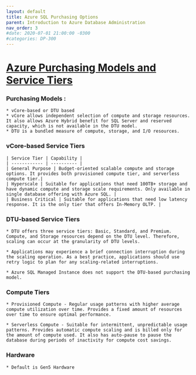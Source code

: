 ```yaml
---
layout: default
title: Azure SQL Purchasing Options
parent: Introduction to Azure Database Administration
nav_order: 3
#date: 2020-07-01 21:00:00 -0300
#categories: DP-300
---
```


# [Azure Purchasing Models and Service Tiers](#tab/azure-sql-purchasing-options) 

### Purchasing Models : 

    * vCore-based or DTU based
    * vCore allows independent selection of compute and storage resources. It also allows Azure Hybrid benefit for SQL Server and reserved capacity, which is not available in the DTU model.
    * DTU is a bundled measure of compute, storage, and I/O resources.

### vCore-based Service Tiers

    | Service Tier | Capability |
    | ------------ | ---------- |
    | General Purpose | Budget-oriented scalable compute and storage options. It provides both provisioned compute tier, and serverless compute tier.|
    | Hyperscale | Suitable for applications that need 100TB+ storage and have dynamic compute and storage scale requirements. Only available in single database offering with Azure SQL. |
    | Business Critical | Suitable for applications that need low latency response. It is the only tier that offers In-Memory OLTP. |

### DTU-based Service Tiers

    * DTU offers three service tiers: Basic, Standard, and Premium. Compute, and Storage resources depend on the DTU level. Therefore, scaling can occur at the granularity of DTU levels. 

    * Applications may experience a brief connection interruption during the scaling operation. As a best practice, applications should use retry logic to plan for any scaling-related interruptions. 

    * Azure SQL Managed Instance does not support the DTU-based purchasing model. 

### Compute Tiers

    * Provisioned Compute - Regular usage patterns with higher average compute utilization over time. Provides a fixed amount of resources over time to ensure optimal performance.

    * Serverless Compute - Suitable for intermittent, unpredictable usage patterns. Provides automatic compute scaling and is billed only for the amount of compute used. It also has auto-pause to pause the database during periods of inactivity for compute cost savings. 

### Hardware

    * Default is Gen5 Hardware
